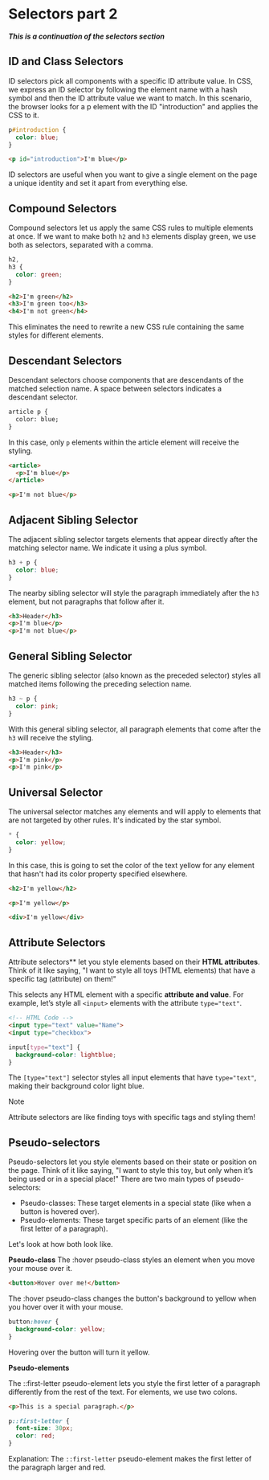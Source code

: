 # Selectors part 2
***This is a continuation of the selectors section***

## ID and Class Selectors
ID selectors pick all components with a specific ID attribute value. In CSS, we express an ID selector by following the element name with a hash symbol and then the ID attribute value we want to match. In this scenario, the browser looks for a p element with the ID "introduction" and applies the CSS to it.
```css
p#introduction {
  color: blue;
}
```
```html
<p id="introduction">I'm blue</p>
```
ID selectors are useful when you want to give a single element on the page a unique identity and set it apart from everything else.

## Compound Selectors
Compound selectors let us apply the same CSS rules to multiple elements at once. 
If we want to make both `h2` and `h3` elements display green, we use both as selectors, separated with a comma.

```css
h2,
h3 {
  color: green;
}
```
```html
<h2>I'm green</h2>
<h3>I'm green too</h3>
<h4>I'm not green</h4>
```
This eliminates the need to rewrite a new CSS rule containing the same styles for different elements.

## Descendant Selectors
Descendant selectors choose components that are descendants of the matched selection name. A space between selectors indicates a descendant selector.

```html
article p {
  color: blue;
}
```
In this case, only `p` elements within the article element will receive the styling.

```html
<article>
  <p>I'm blue</p>
</article>

<p>I'm not blue</p>
```

## Adjacent Sibling Selector
The adjacent sibling selector targets elements that appear directly after the matching selector name. We indicate it using a plus symbol.

```css
h3 + p {
  color: blue;
}
```
The nearby sibling selector will style the paragraph immediately after the `h3` element, but not paragraphs that follow after it.
```html
<h3>Header</h3>
<p>I'm blue</p>
<p>I'm not blue</p>
```

## General Sibling Selector
The generic sibling selector (also known as the preceded selector) styles all matched items following the preceding selection name.
```css
h3 ~ p {
  color: pink;
}
```
With this general sibling selector, all paragraph elements that come after the `h3` will receive the styling.

```html
<h3>Header</h3>
<p>I'm pink</p>
<p>I'm pink</p>
```

## Universal Selector
The universal selector matches any elements and will apply to elements that are not targeted by other rules. It's indicated by the star symbol.

```css
* {
  color: yellow;
}
```
In this case, this is going to set the color of the text yellow for any element that hasn't had its color property specified elsewhere.
```html
<h2>I'm yellow</h2>

<p>I'm yellow</p>

<div>I'm yellow</div>
```

## Attribute Selectors
Attribute selectors** let you style elements based on their **HTML attributes**. Think of it like saying, "I want to style all toys (HTML elements) that have a specific tag (attribute) on them!"

This selects any HTML element with a specific **attribute and value**. For example, let’s style all `<input>` elements with the attribute `type="text"`.

```html
<!-- HTML Code -->
<input type="text" value="Name">
<input type="checkbox">

```
```css
input[type="text"] {
  background-color: lightblue;
}
```
The `[type="text"]` selector styles all input elements that have `type="text"`, making their background color light blue.

>[!note]
>Attribute selectors are like finding toys with specific tags and styling them!

## Pseudo-selectors

Pseudo-selectors let you style elements based on their state or position on the page. Think of it like saying, "I want to style this toy, but only when it’s being used or in a special place!"
There are two main types of pseudo-selectors:

* Pseudo-classes: These target elements in a special state (like when a button is hovered over).
* Pseudo-elements: These target specific parts of an element (like the first letter of a paragraph).

Let's look at how both look like.

**Pseudo-class**
The :hover pseudo-class styles an element when you move your mouse over it.

```html
<button>Hover over me!</button>
```
The :hover pseudo-class changes the button's background to yellow when you hover over it with your mouse.

```css
button:hover {
  background-color: yellow;
}
```
Hovering over the button will turn it yellow.

**Pseudo-elements**

The ::first-letter pseudo-element lets you style the first letter of a paragraph differently from the rest of the text. For elements, we use two colons.

```html
<p>This is a special paragraph.</p>
```
```css
p::first-letter {
  font-size: 30px;
  color: red;
}
```
Explanation: The `::first-letter` pseudo-element makes the first letter of the paragraph larger and red.













 
